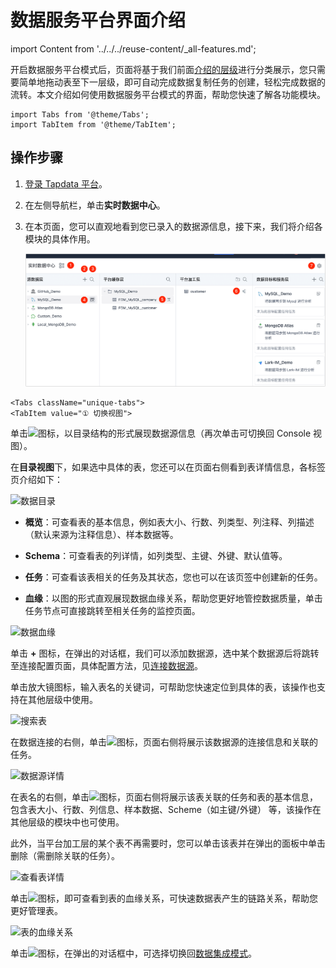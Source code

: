# 数据服务平台界面介绍
import Content from '../../../reuse-content/_all-features.md';

<Content />

开启数据服务平台模式后，页面将基于我们前面[介绍的层级](enable-daas-mode.md)进行分类展示，您只需要简单地拖动表至下一层级，即可自动完成数据复制任务的创建，轻松完成数据的流转。本文介绍如何使用数据服务平台模式的界面，帮助您快速了解各功能模块。

```mdx-code-block
import Tabs from '@theme/Tabs';
import TabItem from '@theme/TabItem';
```

## 操作步骤

1. [登录 Tapdata 平台](../../log-in.md)。

2. 在左侧导航栏，单击**实时数据中心**。

3. 在本页面，您可以直观地看到您已录入的数据源信息，接下来，我们将介绍各模块的<span id="release320-daas">具体作用</span>。

   ![数据集成模式界面](../../../images/daas_dashboard.png)


```mdx-code-block
<Tabs className="unique-tabs">
<TabItem value="① 切换视图">
```
单击![](/img/switch_icon.png)图标，以目录结构的形式展现数据源信息（再次单击可切换回 Console 视图）。

在**目录视图**下，如果选中具体的表，您还可以在页面右侧看到表详情信息，各标签页介绍如下：

![数据目录](/img/data_category_view.png)



* **概览**：可查看表的基本信息，例如表大小、行数、列类型、列注释、列描述（默认来源为注释信息）、样本数据等。

* **Schema**：可查看表的列详情，如列类型、主键、外键、默认值等。

* **任务**：可查看该表相关的任务及其状态，您也可以在该页签中创建新的任务。 

* **血缘**：以图的形式直观展现数据血缘关系，帮助您更好地管控数据质量，单击任务节点可直接跳转至相关任务的监控页面。
  

![数据血缘](/img/data_lineage.png)

</TabItem>

<TabItem value="② 添加数据源">

单击 **+** 图标，在弹出的对话框，我们可以添加数据源，选中某个数据源后将跳转至连接配置页面，具体配置方法，见[连接数据源](../../../prerequisites/README.md)。

</TabItem>

<TabItem value="③ 搜索表">
单击放大镜图标，输入表名的关键词，可帮助您快速定位到具体的表，该操作也支持在其他层级中使用。

![搜索表](/img/search_table.png)

</TabItem>

<TabItem value="④ 数据源详情">

在数据连接的右侧，单击![](/img/detail_icon.png)图标，页面右侧将展示该数据源的连接信息和关联的任务。

![数据源详情](/img/data_source_detail.png)

</TabItem>

<TabItem value="⑤ 表详情">

在表名的右侧，单击![](/img/detail_icon.png)图标，页面右侧将展示该表关联的任务和表的基本信息，包含表大小、行数、列信息、样本数据、Scheme（如主键/外键） 等，该操作在其他层级的模块中也可使用。

此外，当平台加工层的某个表不再需要时，您可以单击该表并在弹出的面板中单击删除（需删除关联的任务）。

![查看表详情](/img/cache_table_detail.png)

</TabItem>

<TabItem value="⑥ 表溯源">

单击![](/img/trace.png)图标，即可查看到表的血缘关系，可快速数据表产生的链路关系，帮助您更好管理表。

![表的血缘关系](/img/trace_source.png)

</TabItem>

<TabItem value="⑦ 切换模式">

单击![](/img/setting_icon.png)图标，在弹出的对话框中，可选择切换回[数据集成模式](../etl-mode/README.md)。

</TabItem>
</Tabs>

